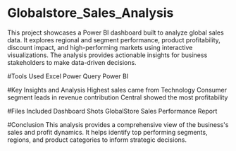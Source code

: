# Globalstore_Sales_Analysis
This project showcases a Power BI dashboard built to analyze global sales data. It explores regional and segment performance, product profitability, discount impact, and high-performing markets using interactive visualizations. The analysis provides actionable insights for business stakeholders to make data-driven decisions.

#Tools Used
Excel
Power Query
Power BI

#Key Insights and Analysis
Highest sales came from Technology
Consumer segment leads in revenue contribution
Central showed the most profitability

#Files Included
Dashboard Shots
GlobalStore Sales Performance Report

#Conclusion
This analysis provides a comprehensive view of the business's sales and profit dynamics. It helps identify top performing segments, regions, and product categories to inform strategic decisions.
